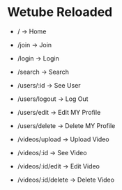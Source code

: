 # Wetube Reloaded

* / -> Home
* /join -> Join
* /login -> Login
* /search -> Search

* /users/:id -> See User
* /users/logout -> Log Out
* /users/edit -> Edit MY Profile
* /users/delete -> Delete MY Profile

* /videos/upload -> Upload Video
* /videos/:id -> See Video
* /videos/:id/edit -> Edit Video
* /videos/:id/delete -> Delete Video